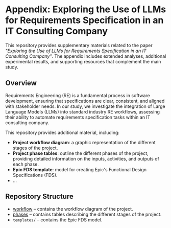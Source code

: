 # Appendix: Exploring the Use of LLMs for Requirements Specification in an IT Consulting Company  

This repository provides supplementary materials related to the paper *"Exploring the Use of LLMs for Requirements Specification in an IT Consulting Company"*. The appendix includes extended analyses, additional experimental results, and supporting resources that complement the main study.  

## Overview  
Requirements Engineering (RE) is a fundamental process in software development, ensuring that specifications are clear, consistent, and aligned with stakeholder needs. In our study, we investigate the integration of Large Language Models (LLMs) into standard industry RE workflows, assessing their ability to automate requirements specification tasks within an IT consulting company.  


This repository provides additional material, including:  
- **Project workflow diagram**: a graphic representation of the different stages of the project.
- **Project phase tables**: outline the different phases of the project, providing detailed information on the inputs, activities, and outputs of each phase.
- **Epic FDS template**: model for creating Epic's Functional Design Specifications (FDS).
- ...

## Repository Structure  
- [workflow](workflow/) – contains the workflow diagram of the project.
- [phases](phases/) – contains tables describing the different stages of the project.  
- `templates/` – contains the Epic FDS model.  
